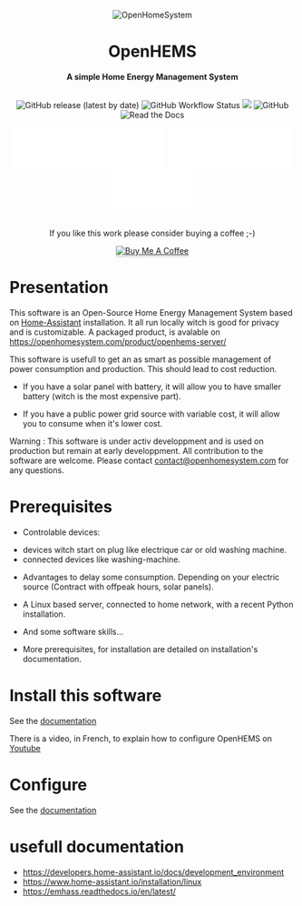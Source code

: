 <!-- For Github : a cool 1st page -->
<div align="center">
  <br>
  <img alt="OpenHomeSystem" src="https://openhomesystem.com/wp-content/uploads/2024/10/cropped-logo_openhomesystem_100.png">
  <h1>OpenHEMS</h1>
  <strong>A simple Home Energy Management System</strong>
</div>
<br>

<p align="center">
  <a style="text-decoration:none" href="https://github.com/abriotde/openhems-sample/releases">
    <img alt="GitHub release (latest by date)" src="https://img.shields.io/github/v/release/abriotde/openhems-sample">
  </a>
  <a style="text-decoration:none" href="https://github.com/abriotde/openhems-sample/actions">
    <img alt="GitHub Workflow Status" src="https://img.shields.io/github/actions/workflow/status/abriotde/openhems-sample/python-test.yml?branch=main">
  </a>
  <a hstyle="text-decoration:none" ref="https://codecov.io/github/abriotde/openhems-sample" >
    <img src="https://codecov.io/github/abriotde/openhems-sample/branch/main/graph/badge.svg?token=4Y5ANTFLW7"/>
  </a>
  <a style="text-decoration:none" href="https://github.com/abriotde/openhems-sample/blob/main/LICENSE">
    <img alt="GitHub" src="https://img.shields.io/github/license/abriotde/openhems-sample">
  </a>
  <!-- a style="text-decoration:none" href="https://pypi.org/project/openhems-sample/">
    <img alt="PyPI - Python Version" src="https://img.shields.io/pypi/pyversions/openhems-sample">
  </a>
  <a style="text-decoration:none" href="https://pypi.org/project/openhems/">
    <img alt="PyPI - Status" src="https://img.shields.io/pypi/status/openhems">
  </a -->
  <a style="text-decoration:none" href="https://openhems.readthedocs.io/en/latest/">
    <img alt="Read the Docs" src="https://img.shields.io/readthedocs/openhems-sample">
  </a>
</p>

<div align="center">
  <a style="text-decoration:none" href="https://openhems.readthedocs.io/en/latest/">
      <img src="https://raw.githubusercontent.com/abriotde/openhems-sample/main/docs/images/Documentation_button.svg" alt="Documentation">
  </a>
  <a style="text-decoration:none" href="https://github.com/abriotde/openhems-sample/discussions">
      <img src="https://raw.githubusercontent.com/abriotde/openhems-sample/main/docs/images/Community_button.svg" alt="Community">
  </a>
  <a style="text-decoration:none" href="https://github.com/abriotde/openhems-sample/issues">
      <img src="https://raw.githubusercontent.com/abriotde/openhems-sample/main/docs/images/Issues_button.svg" alt="Issues">
  </a>
  <!-- a style="text-decoration:none" href="https://github.com/abriotde/openhems-sample-add-on">
     <img src="https://raw.githubusercontent.com/abriotde/openhems-sample/main/docs/images/EMHASS_Add_on_button.svg" alt="OpenHEMS Add-on">
  </a -->
</div>

<br>
<p align="center">
If you like this work please consider buying a coffee ;-) 
</p>
<p align="center">
  <a href="https://buymeacoffee.com/openhomesystem" target="_blank">
    <img src="https://www.buymeacoffee.com/assets/img/custom_images/orange_img.png" alt="Buy Me A Coffee" style="height: 41px !important;width: 174px !important;box-shadow: 0px 3px 2px 0px rgba(190, 190, 190, 0.5) !important;-webkit-box-shadow: 0px 3px 2px 0px rgba(190, 190, 190, 0.5) !important;" >
  </a>
</p>


# Presentation

This software is an Open-Source Home Energy Management System based on [Home-Assistant](https://www.home-assistant.io/) installation. It all run locally witch is good for privacy and is customizable.
A packaged product, is avalable on https://openhomesystem.com/product/openhems-server/

This software is usefull to get an as smart as possible management of power consumption and production. This should lead to cost reduction. 

- If you have a solar panel with battery, it will allow you to have smaller battery (witch is the most expensive part).

- If you have a public power grid source with variable cost, it will allow you to consume when it's lower cost.

Warning : This software is under activ developpment and is used on production but remain at early developpment.
All contribution to the software are welcome. Please contact contact@openhomesystem.com for any questions.

# Prerequisites

* Controlable devices:
 - devices witch start on plug like electrique car or old washing machine.
 - connected devices like washing-machine.

* Advantages to delay some consumption. Depending on your electric source (Contract with offpeak hours, solar panels).

* A Linux based server, connected to home network, with a recent Python installation.

* And some software skills...

* More prerequisites, for installation are detailed on installation's documentation.

# Install this software

See the [documentation](https://openhems.readthedocs.io/en/latest/installation.html)

There is a video, in French, to explain how to configure OpenHEMS on [Youtube](https://www.youtube.com/watch?v=1rb9n-XyTsM)

# Configure

See the [documentation](https://openhems.readthedocs.io/en/latest/configure.html)

# usefull documentation

- https://developers.home-assistant.io/docs/development_environment
- https://www.home-assistant.io/installation/linux
- https://emhass.readthedocs.io/en/latest/
